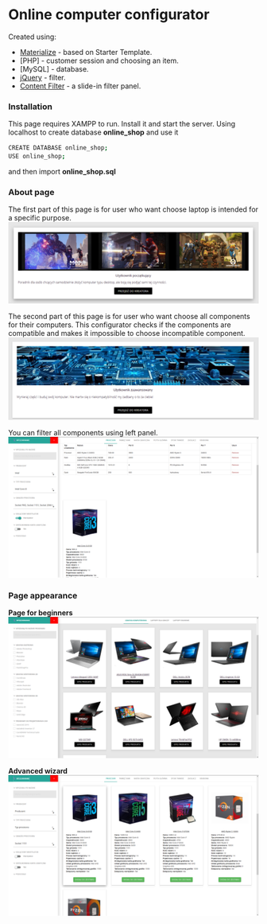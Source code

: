 # Online computer configurator
Created using:
* [Materialize] - based on Starter Template.
* [PHP] - customer session and choosing an item.
* [MySQL] - database.
* [jQuery] - filter.
* [Content Filter] -  a slide-in filter panel.

### Installation

This page requires XAMPP to run. Install it and start the server. Using localhost to create database **online_shop** and use it 
```sh
CREATE DATABASE online_shop;
USE online_shop;
```
and then import **online_shop.sql**

### About page
The first part of this page is for user who want choose laptop is intended for a specific purpose.
 ![laptop1.php](img/git/1.png)
 
The second part of this page is for user who want choose all components for their computers. This configurator checks if the components are compatible and makes it impossible to choose incompatible component.
 ![plyta.php](img/git/2.png)
 
 You can filter all components using left panel.
  ![plyta.php](img/git/5.png)
 
### Page appearance
**Page for beginners**
 ![begginers](img/git/3.png)

**Advanced wizard**
 ![advanced wizard](img/git/4.png)

[jQuery]: <http://jquery.com>
[Materialize]: <https://materializecss.com/>
[Content Filter]:  <https://codyhouse.co/gem/content-filter>

